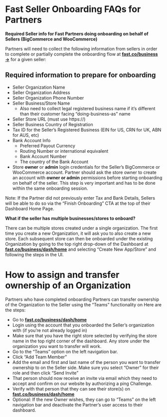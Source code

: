 # Fast Seller Onboarding FAQs for Partners

**Required Seller info for Fast Partners doing onboarding on behalf of Sellers (BigCommerce and WooCommerce)**

Partners will need to collect the following information from sellers in order to complete or partially complete the onboarding flow at [**fast.co/business →**](https://fast.co/business) for a given seller:

## Required information to prepare for onboarding

*   Seller Organization Name
*   Seller Organization Address
*   Seller Organization Phone Number
*   Seller Business/Store Name
    *   Also need to collect legal registered business name if it’s different than their customer facing “doing-business-as” name
*   Seller Store URL (must use https://)
*   Seller Business Country of Registration
*   Tax ID for the Seller’s Registered Business (EIN for US, CRN for UK, ABN for AUS, etc)
*   Bank Account Info
    *   Preferred Payout Currency
    *   Routing Number or international equivalent
    *   Bank Account Number
    *   The country of the Bank Account
*   Store **owner** or **admin** login credentials for the Seller’s BigCommerce or WooCommerce account. Partner should ask the store owner to create an account with **owner or admin** permissions before starting onboarding on behalf of the seller.  This step is very important and has to be done within the same onboarding session.

Note: If the Partner did not previously enter Tax and Bank Details, Sellers will be able to do so via the “Finish Onboarding” CTA at the top of their Dashboard Home Page.

**What if the seller has multiple businesses/stores to onboard?**

There can be multiple stores created under a single organization. The first time you create a new Organization, it will ask you to also create a new store.  Each subsequent store can then be onboarded under the existing Organization by going to the top right drop-down of the Dashboard at [**fast.co/business/dash/home**](https://fast.co/business/dash/home) and selecting “Create New App/Store” and following the steps in the UI.

# How to assign and transfer ownership of an Organization

Partners who have completed onboarding Partners can transfer ownership of the Organization to the Seller using the “Teams” functionality on  Here are the steps:

*   Go to [**fast.co/business/dash/home**](https://fast.co/business/dash/home)
*   Login using the account that you onboarded the Seller’s organization with (if you’re not already logged in)
*   Make sure that you have the right store selected by verifying the store name in the top right corner of the dashboard.  Any store under the organization you want to transfer will work.
*   Go to the “Teams” option on the left navigation bar.  
*   Click “Add Team Member”
*   Add the email and first and last name of the person you want to transfer ownership to on the Seller side.  Make sure you select “Owner” for their role and then click “Send Invite”
*   That person should now receive an invite via email which they need to accept and confirm on our website by authorizing a ping Challenge.
*   Verify with that person that they can see their store(s) on [**fast.co/business/dash/home**](https://fast.co/business/dash/home)
*   Optional: If the new Owner wishes, they can go to “Teams” on the left navigation bar and deactivate the Partner’s user access to their dashboard.
